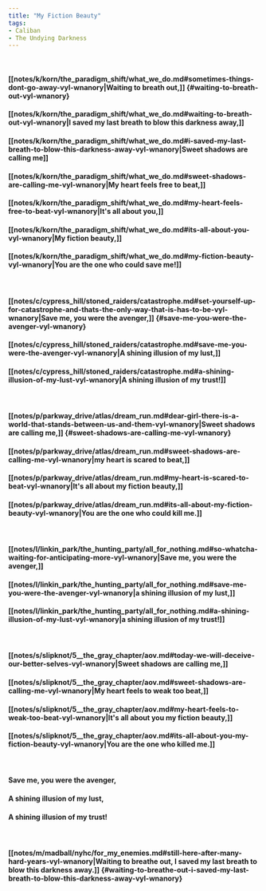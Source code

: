 ```yaml
---
title: "My Fiction Beauty"
tags:
- Caliban
- The Undying Darkness
---
```

&nbsp;
#### [[notes/k/korn/the_paradigm_shift/what_we_do.md#sometimes-things-dont-go-away-vyl-wnanory|Waiting to breath out,]] {#waiting-to-breath-out-vyl-wnanory}
#### [[notes/k/korn/the_paradigm_shift/what_we_do.md#waiting-to-breath-out-vyl-wnanory|I saved my last breath to blow this darkness away,]]
#### [[notes/k/korn/the_paradigm_shift/what_we_do.md#i-saved-my-last-breath-to-blow-this-darkness-away-vyl-wnanory|Sweet shadows are calling me]]
#### [[notes/k/korn/the_paradigm_shift/what_we_do.md#sweet-shadows-are-calling-me-vyl-wnanory|My heart feels free to beat,]]
#### [[notes/k/korn/the_paradigm_shift/what_we_do.md#my-heart-feels-free-to-beat-vyl-wnanory|It's all about you,]]
#### [[notes/k/korn/the_paradigm_shift/what_we_do.md#its-all-about-you-vyl-wnanory|My fiction beauty,]]
#### [[notes/k/korn/the_paradigm_shift/what_we_do.md#my-fiction-beauty-vyl-wnanory|You are the one who could save me!]]
&nbsp;
#### [[notes/c/cypress_hill/stoned_raiders/catastrophe.md#set-yourself-up-for-catastrophe-and-thats-the-only-way-that-is-has-to-be-vyl-wnanory|Save me, you were the avenger,]] {#save-me-you-were-the-avenger-vyl-wnanory}
#### [[notes/c/cypress_hill/stoned_raiders/catastrophe.md#save-me-you-were-the-avenger-vyl-wnanory|A shining illusion of my lust,]]
#### [[notes/c/cypress_hill/stoned_raiders/catastrophe.md#a-shining-illusion-of-my-lust-vyl-wnanory|A shining illusion of my trust!]]
&nbsp;
#### [[notes/p/parkway_drive/atlas/dream_run.md#dear-girl-there-is-a-world-that-stands-between-us-and-them-vyl-wnanory|Sweet shadows are calling me,]] {#sweet-shadows-are-calling-me-vyl-wnanory}
#### [[notes/p/parkway_drive/atlas/dream_run.md#sweet-shadows-are-calling-me-vyl-wnanory|my heart is scared to beat,]]
#### [[notes/p/parkway_drive/atlas/dream_run.md#my-heart-is-scared-to-beat-vyl-wnanory|It's all about my fiction beauty,]]
#### [[notes/p/parkway_drive/atlas/dream_run.md#its-all-about-my-fiction-beauty-vyl-wnanory|You are the one who could kill me.]]
&nbsp;
#### [[notes/l/linkin_park/the_hunting_party/all_for_nothing.md#so-whatcha-waiting-for-anticipating-more-vyl-wnanory|Save me, you were the avenger,]]
#### [[notes/l/linkin_park/the_hunting_party/all_for_nothing.md#save-me-you-were-the-avenger-vyl-wnanory|a shining illusion of my lust,]]
#### [[notes/l/linkin_park/the_hunting_party/all_for_nothing.md#a-shining-illusion-of-my-lust-vyl-wnanory|a shining illusion of my trust!]]
&nbsp;
#### [[notes/s/slipknot/5__the_gray_chapter/aov.md#today-we-will-deceive-our-better-selves-vyl-wnanory|Sweet shadows are calling me,]]
#### [[notes/s/slipknot/5__the_gray_chapter/aov.md#sweet-shadows-are-calling-me-vyl-wnanory|My heart feels to weak too beat,]]
#### [[notes/s/slipknot/5__the_gray_chapter/aov.md#my-heart-feels-to-weak-too-beat-vyl-wnanory|It's all about you my fiction beauty,]]
#### [[notes/s/slipknot/5__the_gray_chapter/aov.md#its-all-about-you-my-fiction-beauty-vyl-wnanory|You are the one who killed me.]]
&nbsp;
#### Save me, you were the avenger,
#### A shining illusion of my lust,
#### A shining illusion of my trust!
&nbsp;
#### [[notes/m/madball/nyhc/for_my_enemies.md#still-here-after-many-hard-years-vyl-wnanory|Waiting to breathe out, I saved my last breath to blow this darkness away.]] {#waiting-to-breathe-out-i-saved-my-last-breath-to-blow-this-darkness-away-vyl-wnanory}
